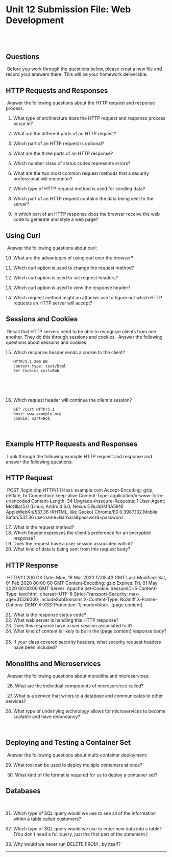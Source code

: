 # Unit 12 Submission File: Web Development 
​
---
## Questions 
​
Before you work through the questions below, please creat a new file and record your answers there. This will be your homework deliverable.
​
## HTTP Requests and Responses
​
Answer the following questions about the HTTP request and response process.
​
​
1. What type of architecture does the HTTP request and response process occur in?
​
​


2. What are the different parts of an HTTP request?
​
​
3. Which part of an HTTP request is optional?
​
​
4. What are the three parts of an HTTP response?
​
​
5. Which number class of status codes represents errors?
​
​
6. What are the two most common request methods that a security professional will encounter?
​
​
7. Which type of HTTP request method is used for sending data?
​
​
8. Which part of an HTTP request contains the data being sent to the server?
​
​
9. In which part of an HTTP response does the browser receive the web code to generate and style a web page?
​
## Using Curl
​
Answer the following questions about curl:
​
​


10. What are the advantages of using curl over the browser?
​
​

11. Which curl option is used to change the request method?
​
​
12. Which curl option is used to set request headers?
​
​
13. Which curl option is used to view the response header?
​
​
14. Which request method might an attacker use to figure out which HTTP requests an HTTP server will accept?
​
## Sessions and Cookies
​
Recall that HTTP servers need to be able to recognize clients from one another. They do this through sessions and cookies.
​
Answer the following questions about sessions and cookies:
​
​

15. Which response header sends a cookie to the client?
​

        HTTP/1.1 200 OK
        Content-type: text/html
        Set-Cookie: cart=Bob
​

​
​

16. Which request header will continue the client's session?
​

        GET /cart HTTP/1.1
        Host: www.example.org
        Cookie: cart=Bob
​
## Example HTTP Requests and Responses
​
Look through the following example HTTP request and response and answer the following questions:
​
## HTTP Request
​
        POST /login.php HTTP/1.1
        Host: example.com
        Accept-Encoding: gzip, deflate, br
        Connection: keep-alive
        Content-Type: application/x-www-form-urlencoded
        Content-Length: 34
        Upgrade-Insecure-Requests: 1
        User-Agent: Mozilla/5.0 (Linux; Android 6.0; Nexus 5 Build/MRA58N) AppleWebKit/537.36 (KHTML, like Gecko) Chrome/80.0.3987.132 Mobile Safari/537.36
​
        username=Barbara&password=password
​



17. What is the request method?
​
​
18. Which header expresses the client's preference for an encrypted response?
​
​
19. Does the request have a user session associated with it?
​
​
20. What kind of data is being sent from this request body?
​
## HTTP Response
​
        HTTP/1.1 200 OK
        Date: Mon, 16 Mar 2020 17:05:43 GMT
        Last-Modified: Sat, 01 Feb 2020 00:00:00 GMT
        Content-Encoding: gzip
        Expires: Fri, 01 May 2020 00:00:00 GMT
        Server: Apache
        Set-Cookie: SessionID=5
        Content-Type: text/html; charset=UTF-8
        Strict-Transport-Security: max-age=31536000; includeSubDomains
        X-Content-Type: NoSniff
        X-Frame-Options: DENY
        X-XSS-Protection: 1; mode=block
​
        [page content]
​


21. What is the response status code?
​
​
22. What web server is handling this HTTP response?
​
​
23. Does this response have a user session associated to it?
​
​
24. What kind of content is likely to be in the [page content] response body?
​
​
25. If your class covered security headers, what security request headers have been included?
​
## Monoliths and Microservices
​
Answer the following questions about monoliths and microservices:
​



​
26. What are the individual components of microservices called?
​

​
27. What is a service that writes to a database and communicates to other services?
​
​


28. What type of underlying technology allows for microservices to become scalable and have redundancy?
​

​
## Deploying and Testing a Container Set
​
Answer the following questions about multi-container deployment:
​
​

29. What tool can be used to deploy multiple containers at once?
​

​
30. What kind of file format is required for us to deploy a container set?
        
## Databases
​

31. Which type of SQL query would we use to see all of the information within a table called customers?
​
​

32. Which type of SQL query would we use to enter new data into a table? (You don't need a full query, just the first part of the statement.)
​
​

33. Why would we never run DELETE FROM <table-name>; by itself?
​
---
​

